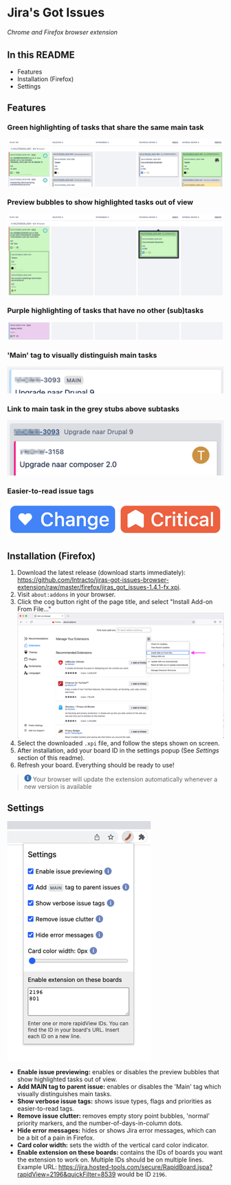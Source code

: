 # Jira's Got Issues
###### Chrome and Firefox browser extension

## In this README
* Features
* Installation (Firefox)
* Settings

## Features
### Green highlighting of tasks that share the same main task
![alt text](images/readme/demo_1.png "Green highlight demo")

### Preview bubbles to show highlighted tasks out of view
![alt text](images/readme/demo_3.png "Preview demo")

### Purple highlighting of tasks that have no other (sub)tasks
![alt text](images/readme/demo_2.png "Purple highlight demo")

### 'Main' tag to visually distinguish main tasks
![alt text](images/readme/demo_4.png "Main tag demo")

### Link to main task in the grey stubs above subtasks
![alt text](images/readme/demo_5.png "Linking demo")

### Easier-to-read issue tags
![alt text](images/readme/demo_7.png "Issue tags")

## Installation (Firefox)
1. Download the latest release (download starts immediately): https://github.com/Intracto/jiras-got-issues-browser-extension/raw/master/firefox/jiras_got_issues-1.4.1-fx.xpi.
1. Visit `about:addons` in your browser.
1. Click the cog button right of the page title, and select "Install Add-on From File..."
   ![alt text](images/readme/firefox_install.png "Firefox installation")
1. Select the downloaded `.xpi` file, and follow the steps shown on screen.
1. After installation, add your board ID in the settings popup (See _Settings_ section of this readme).
1. Refresh your board. Everything should be ready to use!

> ![alt text](images/readme/information.png "Information icon") Your browser will update the extension automatically whenever a new version is available


## Settings
![alt text](images/readme/demo_6.png "Settings")
- **Enable issue previewing:** enables or disables the preview bubbles that show highlighted tasks out of view.
- **Add MAIN tag to parent issue:** enables or disables the 'Main' tag which visually distinguishes main tasks.
- **Show verbose issue tags:** shows issue types, flags and priorities as easier-to-read tags.
- **Remove issue clutter:** removes empty story point bubbles, 'normal' priority markers, and the number-of-days-in-column dots.
- **Hide error messages:** hides or shows Jira error messages, which can be a bit of a pain in Firefox.
- **Card color width:** sets the width of the vertical card color indicator.
- **Enable extension on these boards:** contains the IDs of boards you want the extension to work on. Multiple IDs should be on multiple lines. Example URL: https://jira.hosted-tools.com/secure/RapidBoard.jspa?rapidView=2196&quickFilter=8539 would be ID `2196`.
